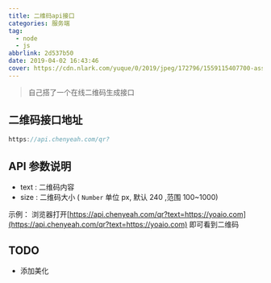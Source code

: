 ```yaml
---
title: 二维码api接口
categories: 服务端
tag:
  - node
  - js
abbrlink: 2d537b50
date: 2019-04-02 16:43:46
cover: https://cdn.nlark.com/yuque/0/2019/jpeg/172796/1559115407700-assets/web-upload/6944447e-2b67-4e35-9ab4-4aec130b4471.jpeg
---
```


> 自己搭了一个在线二维码生成接口

## 二维码接口地址

```js
https://api.chenyeah.com/qr?
```

## API 参数说明

- text : 二维码内容
- size : 二维码大小 ( `Number` 单位 px, 默认 240 ,范围 100~1000)

示例： 浏览器打开[https://api.chenyeah.com/qr?text=https://yoaio.com](https://api.chenyeah.com/qr?text=https://yoaio.com) 即可看到二维码

## TODO

- 添加美化
